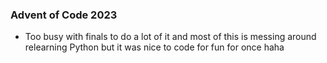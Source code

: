 ### Advent of Code 2023

- Too busy with finals to do a lot of it and most of this is messing around relearning Python but it was nice to code for fun for once haha

